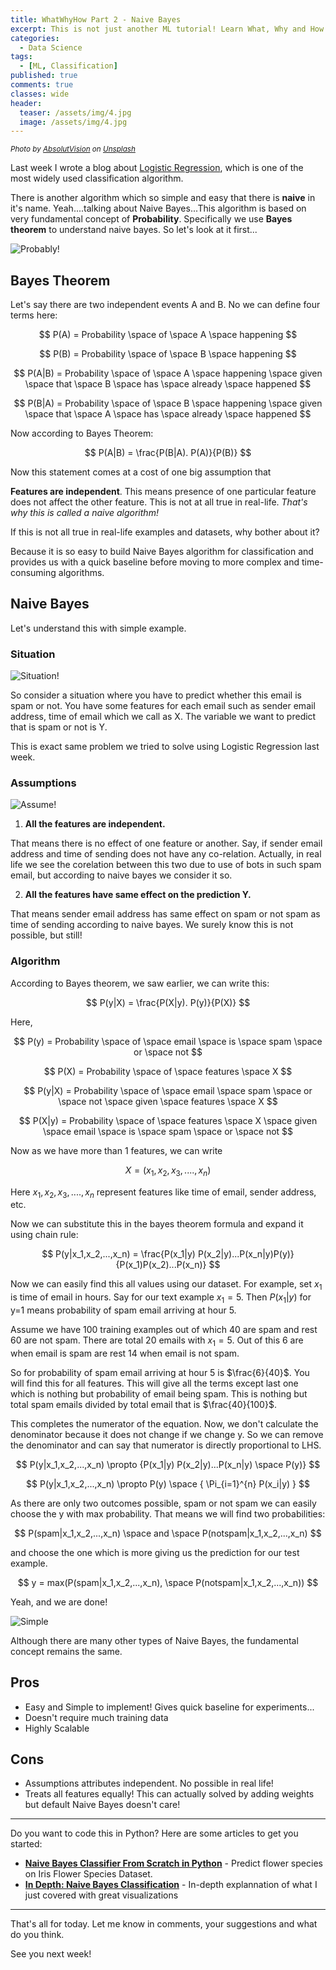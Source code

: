 ```yaml
---
title: WhatWhyHow Part 2 - Naive Bayes
excerpt: This is not just another ML tutorial! Learn What, Why and How of most naive machine learning classification algorithm!
categories:
  - Data Science
tags:
  - [ML, Classification]
published: true
comments: true
classes: wide
header:
  teaser: /assets/img/4.jpg
  image: /assets/img/4.jpg
---
```

<small>*<span>Photo by <a href="https://unsplash.com/@freegraphictoday"> AbsolutVision</a> on <a href="https://unsplash.com/photos/bSlHKWxxXak">Unsplash</a></span>*</small>

Last week I wrote a blog about [Logistic Regression](https://blackbird71sr.github.io/blog/data%20science/WhatWhyHow1-Logistic-Regression/), which is one of the most widely used classification algorithm. 

There is another algorithm which so simple and easy that there is **naive** in it's name. Yeah....talking about Naive Bayes...This algorithm is based on very fundamental concept of **Probability**. Specifically we use **Bayes theorem** to understand naive bayes. So let's look at it first...

![Probably!](https://media.giphy.com/media/WUsh2fu9dAFHn86bM1/giphy.gif)

## Bayes Theorem

Let's say there are two independent events A and B. No we can define four terms here:

$$
P(A) = Probability \space of \space A \space happening
$$

$$
P(B) = Probability \space of \space B \space happening
$$

$$
P(A|B) = Probability \space of \space A \space happening \space given \space that \space B \space has \space already \space happened
$$

$$
P(B|A) = Probability \space of \space B \space happening \space given \space that \space A \space has \space already \space happened
$$

Now according to Bayes Theorem:

$$
P(A|B) = \frac{P(B|A). P(A)}{P(B)}
$$

Now this statement comes at a cost of one big assumption that

**Features are independent**.
This means presence of one particular feature does not affect the other feature. This is not at all true in real-life. *That's why this is called a naive algorithm!*

If this is not all true in real-life examples and datasets, why bother about it?

Because it is so easy to build Naive Bayes algorithm for classification and provides us with a quick baseline before moving to more complex and time-consuming algorithms.

## Naive Bayes

Let's understand this with simple example.

### Situation

![Situation!](https://media.giphy.com/media/W0VtJNnBAtyEuxyE4g/giphy.gif)

So consider a situation where you have to predict whether this email is spam or not. You have some features for each email such as sender email address, time of email which we call as X. The variable we want to predict that is spam or not is Y. 

This is exact same problem we tried to solve using Logistic Regression last week.

### Assumptions

![Assume!](https://media.giphy.com/media/GHc1i70ZAUBcA/giphy.gif)

1. **All the features are independent.**

That means there is no effect of one feature or another. Say, if sender email address and time of sending does not have any co-relation. Actually, in real life we see the corelation between this two due to use of bots in such spam email, but according to naive bayes we consider it so. 


2. **All the features have same effect on the prediction Y.**

That means sender email address has same effect on spam or not spam as time of sending according to naive bayes. We surely know this is not possible, but still!


### Algorithm

According to Bayes theorem, we saw earlier, we can write this:

$$
P(y|X) = \frac{P(X|y). P(y)}{P(X)}
$$

Here,

$$
P(y) = Probability \space of \space email \space is \space spam \space or \space not
$$

$$
P(X) = Probability \space of \space features \space X
$$

$$
P(y|X) = Probability \space of \space email \space spam \space or \space not \space given \space features \space X
$$

$$
P(X|y) = Probability \space of \space features \space X \space given \space email \space is \space spam \space or \space not
$$


Now as we have more than 1 features, we can write

$$
X = (x_1, x_2, x_3, ...., x_n)
$$

Here $x_1, x_2, x_3, ...., x_n$ represent features like time of email, sender address, etc.

Now we can substitute this in the bayes theorem formula and expand it using chain rule:

$$
P(y|x_1,x_2,...,x_n) = \frac{P(x_1|y) P(x_2|y)...P(x_n|y)P(y)}{P(x_1)P(x_2)...P(x_n)}
$$

Now we can easily find this all values using our dataset. For example, set $x_1$ is time of email in hours. Say for our text example $x_1 = 5$. Then $P(x_1|y)$ for y=1 means probability of spam email arriving at hour 5. 

Assume we have 100 training examples out of which 40 are spam and rest 60 are not spam. There are total 20 emails with $x_1 = 5$. Out of this 6 are when email is spam are rest 14 when email is not spam.

So for probability of spam email arriving at hour 5 is $\frac{6}{40}$. You will find this for all features. This will give all the terms except last one which is nothing but probability of email being spam. This is nothing but total spam emails divided by total email that is  $\frac{40}{100}$.

This completes the numerator of the equation. Now, we don't calculate the denominator because it does not change if we change y. So we can remove the denominator and can say that numerator is directly proportional to LHS.

$$
P(y|x_1,x_2,...,x_n) \propto {P(x_1|y) P(x_2|y)...P(x_n|y) \space P(y)}
$$

$$
P(y|x_1,x_2,...,x_n) \propto P(y) \space  { \Pi_{i=1}^{n} P(x_i|y) }
$$

As there are only two outcomes possible, spam or not spam we can easily choose the y with max probability. That means we will find two probabilities:

$$
P(spam|x_1,x_2,...,x_n) \space and \space P(notspam|x_1,x_2,...,x_n)
$$

and choose the one which is more giving us the prediction for our test example.

$$
y = max(P(spam|x_1,x_2,...,x_n), \space P(notspam|x_1,x_2,...,x_n))
$$

Yeah, and we are done!

![Simple](https://media.giphy.com/media/dWy2WwcB3wvX8QA1Iu/giphy.gif)

Although there are many other types of Naive Bayes, the fundamental concept remains the same.

## Pros

- Easy and Simple to implement! Gives quick baseline for experiments...
- Doesn't require much training data
- Highly Scalable

## Cons

- Assumptions attributes independent. No possible in real life!
- Treats all features equally! This can actually solved by adding weights but default Naive Bayes doesn't care!

---
Do you want to code this in Python? Here are some articles to get you started:
  
- **[Naive Bayes Classifier From Scratch in Python](https://machinelearningmastery.com/naive-bayes-classifier-scratch-python/)** - Predict flower species on Iris Flower Species Dataset.
- **[In Depth: Naive Bayes Classification](https://jakevdp.github.io/PythonDataScienceHandbook/05.05-naive-bayes.html)** - In-depth explannation of what I just covered with great visualizations

---
That's all for today. Let me know in comments, your suggestions and what do you think. 

See you next week!  